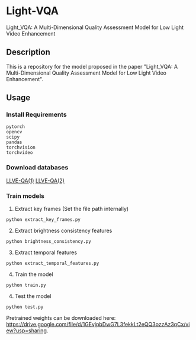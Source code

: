 # Light-VQA
Light_VQA: A Multi-Dimensional Quality Assessment Model for Low Light Video Enhancement
## Description
This is a repository for the model proposed in the paper "Light_VQA: A Multi-Dimensional Quality Assessment Model for Low Light Video Enhancement".
## Usage

### Install Requirements
```
pytorch
opencv
scipy
pandas
torchvision
torchvideo
```

### Download databases
[LLVE-QA(1)](https://drive.google.com/file/d/1eHWxZ7za-GwwtS_JKQjHcLni4dUXv6HT/view?usp=drive_link)
[LLVE-QA(2)](https://drive.google.com/drive/folders/1cbl7ZCNsgfYlo_41ypfZELaXZlwOYdsT?usp=sharing)

### Train models
1. Extract key frames (Set the file path internally)
```shell
python extract_key_frames.py
```
2. Extract brightness consistency features
```shell
python brightness_consistency.py
```
3. Extract temporal features
```shell
python extract_temporal_features.py
```
4. Train the model
```shell
python train.py
```
4. Test the model
```shell
python test.py
```
Pretrained weights can be downloaded here: https://drive.google.com/file/d/1GEvjpbDwG7L3fekkLt2eQQ3ozzAz3qCx/view?usp=sharing.
